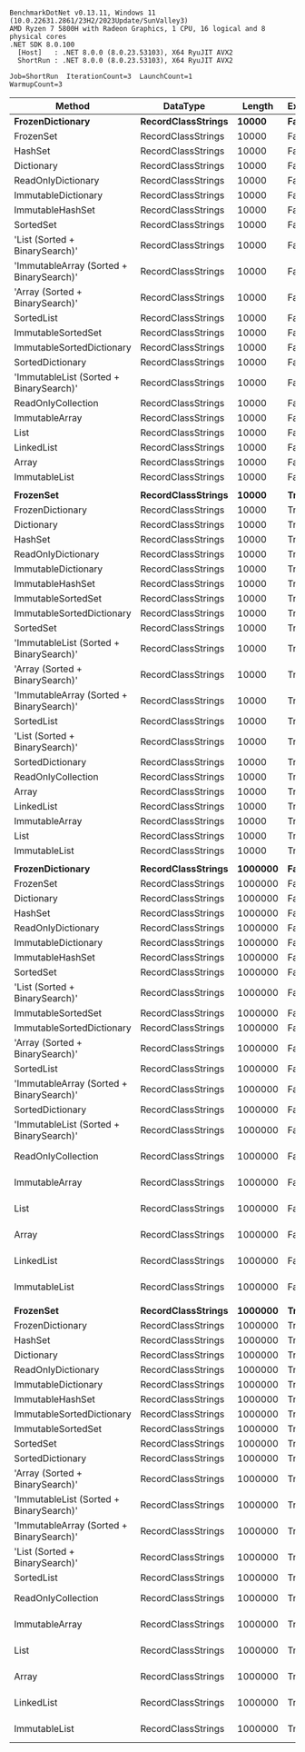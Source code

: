 ```

BenchmarkDotNet v0.13.11, Windows 11 (10.0.22631.2861/23H2/2023Update/SunValley3)
AMD Ryzen 7 5800H with Radeon Graphics, 1 CPU, 16 logical and 8 physical cores
.NET SDK 8.0.100
  [Host]   : .NET 8.0.0 (8.0.23.53103), X64 RyuJIT AVX2
  ShortRun : .NET 8.0.0 (8.0.23.53103), X64 RyuJIT AVX2

Job=ShortRun  IterationCount=3  LaunchCount=1  
WarmupCount=3  

```
| Method                                   | DataType           | Length  | Existed | Mean             | Error             | StdDev           | Allocated |
|----------------------------------------- |------------------- |-------- |-------- |-----------------:|------------------:|-----------------:|----------:|
| **FrozenDictionary**                         | **RecordClassStrings** | **10000**   | **False**   |         **25.18 ns** |          **0.617 ns** |         **0.034 ns** |         **-** |
| FrozenSet                                | RecordClassStrings | 10000   | False   |         25.64 ns |          2.987 ns |         0.164 ns |         - |
| HashSet                                  | RecordClassStrings | 10000   | False   |         26.93 ns |          0.943 ns |         0.052 ns |         - |
| Dictionary                               | RecordClassStrings | 10000   | False   |         27.20 ns |          1.481 ns |         0.081 ns |         - |
| ReadOnlyDictionary                       | RecordClassStrings | 10000   | False   |         29.93 ns |          1.694 ns |         0.093 ns |         - |
| ImmutableDictionary                      | RecordClassStrings | 10000   | False   |         42.49 ns |          2.247 ns |         0.123 ns |         - |
| ImmutableHashSet                         | RecordClassStrings | 10000   | False   |         52.14 ns |          0.154 ns |         0.008 ns |         - |
| SortedSet                                | RecordClassStrings | 10000   | False   |        416.25 ns |         23.430 ns |         1.284 ns |         - |
| &#39;List (Sorted + BinarySearch)&#39;           | RecordClassStrings | 10000   | False   |        427.60 ns |         19.628 ns |         1.076 ns |         - |
| &#39;ImmutableArray (Sorted + BinarySearch)&#39; | RecordClassStrings | 10000   | False   |        430.70 ns |         30.732 ns |         1.685 ns |         - |
| &#39;Array (Sorted + BinarySearch)&#39;          | RecordClassStrings | 10000   | False   |        430.78 ns |         52.814 ns |         2.895 ns |         - |
| SortedList                               | RecordClassStrings | 10000   | False   |        436.91 ns |         38.162 ns |         2.092 ns |         - |
| ImmutableSortedSet                       | RecordClassStrings | 10000   | False   |        437.89 ns |          6.211 ns |         0.340 ns |         - |
| ImmutableSortedDictionary                | RecordClassStrings | 10000   | False   |        438.77 ns |         16.709 ns |         0.916 ns |         - |
| SortedDictionary                         | RecordClassStrings | 10000   | False   |        465.11 ns |         35.685 ns |         1.956 ns |         - |
| &#39;ImmutableList (Sorted + BinarySearch)&#39;  | RecordClassStrings | 10000   | False   |        473.33 ns |         24.658 ns |         1.352 ns |         - |
| ReadOnlyCollection                       | RecordClassStrings | 10000   | False   |     41,219.17 ns |     14,609.913 ns |       800.819 ns |         - |
| ImmutableArray                           | RecordClassStrings | 10000   | False   |     45,154.70 ns |        146.701 ns |         8.041 ns |         - |
| List                                     | RecordClassStrings | 10000   | False   |     45,598.72 ns |      4,932.217 ns |       270.351 ns |         - |
| LinkedList                               | RecordClassStrings | 10000   | False   |     45,774.91 ns |     14,330.189 ns |       785.486 ns |         - |
| Array                                    | RecordClassStrings | 10000   | False   |     45,791.31 ns |      3,941.726 ns |       216.059 ns |         - |
| ImmutableList                            | RecordClassStrings | 10000   | False   |    127,897.05 ns |      7,630.415 ns |       418.249 ns |         - |
|                                          |                    |         |         |                  |                   |                  |           |
| **FrozenSet**                                | **RecordClassStrings** | **10000**   | **True**    |         **28.28 ns** |          **4.264 ns** |         **0.234 ns** |         **-** |
| FrozenDictionary                         | RecordClassStrings | 10000   | True    |         28.29 ns |          0.679 ns |         0.037 ns |         - |
| Dictionary                               | RecordClassStrings | 10000   | True    |         30.63 ns |          1.421 ns |         0.078 ns |         - |
| HashSet                                  | RecordClassStrings | 10000   | True    |         30.92 ns |          2.930 ns |         0.161 ns |         - |
| ReadOnlyDictionary                       | RecordClassStrings | 10000   | True    |         32.37 ns |          0.456 ns |         0.025 ns |         - |
| ImmutableDictionary                      | RecordClassStrings | 10000   | True    |         42.16 ns |          8.308 ns |         0.455 ns |         - |
| ImmutableHashSet                         | RecordClassStrings | 10000   | True    |         53.77 ns |          2.273 ns |         0.125 ns |         - |
| ImmutableSortedSet                       | RecordClassStrings | 10000   | True    |        355.81 ns |         71.261 ns |         3.906 ns |         - |
| ImmutableSortedDictionary                | RecordClassStrings | 10000   | True    |        362.41 ns |         74.340 ns |         4.075 ns |         - |
| SortedSet                                | RecordClassStrings | 10000   | True    |        366.92 ns |         21.522 ns |         1.180 ns |         - |
| &#39;ImmutableList (Sorted + BinarySearch)&#39;  | RecordClassStrings | 10000   | True    |        381.86 ns |         24.179 ns |         1.325 ns |         - |
| &#39;Array (Sorted + BinarySearch)&#39;          | RecordClassStrings | 10000   | True    |        383.76 ns |         54.311 ns |         2.977 ns |         - |
| &#39;ImmutableArray (Sorted + BinarySearch)&#39; | RecordClassStrings | 10000   | True    |        394.73 ns |          7.764 ns |         0.426 ns |         - |
| SortedList                               | RecordClassStrings | 10000   | True    |        396.79 ns |         22.241 ns |         1.219 ns |         - |
| &#39;List (Sorted + BinarySearch)&#39;           | RecordClassStrings | 10000   | True    |        396.80 ns |         29.209 ns |         1.601 ns |         - |
| SortedDictionary                         | RecordClassStrings | 10000   | True    |        403.29 ns |         81.464 ns |         4.465 ns |         - |
| ReadOnlyCollection                       | RecordClassStrings | 10000   | True    |     15,668.67 ns |      2,356.887 ns |       129.189 ns |         - |
| Array                                    | RecordClassStrings | 10000   | True    |     17,576.65 ns |      2,200.929 ns |       120.640 ns |         - |
| LinkedList                               | RecordClassStrings | 10000   | True    |     17,724.57 ns |      1,416.529 ns |        77.645 ns |         - |
| ImmutableArray                           | RecordClassStrings | 10000   | True    |     17,841.52 ns |      4,714.238 ns |       258.403 ns |         - |
| List                                     | RecordClassStrings | 10000   | True    |     17,899.24 ns |      3,539.749 ns |       194.026 ns |         - |
| ImmutableList                            | RecordClassStrings | 10000   | True    |     43,323.83 ns |      8,479.683 ns |       464.800 ns |         - |
|                                          |                    |         |         |                  |                   |                  |           |
| **FrozenDictionary**                         | **RecordClassStrings** | **1000000** | **False**   |         **25.79 ns** |          **0.998 ns** |         **0.055 ns** |         **-** |
| FrozenSet                                | RecordClassStrings | 1000000 | False   |         26.11 ns |          0.117 ns |         0.006 ns |         - |
| Dictionary                               | RecordClassStrings | 1000000 | False   |         28.01 ns |          6.627 ns |         0.363 ns |         - |
| HashSet                                  | RecordClassStrings | 1000000 | False   |         28.14 ns |          0.645 ns |         0.035 ns |         - |
| ReadOnlyDictionary                       | RecordClassStrings | 1000000 | False   |         28.97 ns |          1.357 ns |         0.074 ns |         - |
| ImmutableDictionary                      | RecordClassStrings | 1000000 | False   |         66.66 ns |          3.379 ns |         0.185 ns |         - |
| ImmutableHashSet                         | RecordClassStrings | 1000000 | False   |         84.65 ns |         14.768 ns |         0.809 ns |         - |
| SortedSet                                | RecordClassStrings | 1000000 | False   |        673.53 ns |         30.913 ns |         1.694 ns |         - |
| &#39;List (Sorted + BinarySearch)&#39;           | RecordClassStrings | 1000000 | False   |        706.31 ns |          8.342 ns |         0.457 ns |         - |
| ImmutableSortedSet                       | RecordClassStrings | 1000000 | False   |        711.72 ns |         27.525 ns |         1.509 ns |         - |
| ImmutableSortedDictionary                | RecordClassStrings | 1000000 | False   |        713.28 ns |         41.026 ns |         2.249 ns |         - |
| &#39;Array (Sorted + BinarySearch)&#39;          | RecordClassStrings | 1000000 | False   |        716.07 ns |         23.037 ns |         1.263 ns |         - |
| SortedList                               | RecordClassStrings | 1000000 | False   |        728.72 ns |         48.021 ns |         2.632 ns |         - |
| &#39;ImmutableArray (Sorted + BinarySearch)&#39; | RecordClassStrings | 1000000 | False   |        730.12 ns |        161.846 ns |         8.871 ns |         - |
| SortedDictionary                         | RecordClassStrings | 1000000 | False   |        753.02 ns |         19.189 ns |         1.052 ns |         - |
| &#39;ImmutableList (Sorted + BinarySearch)&#39;  | RecordClassStrings | 1000000 | False   |        783.34 ns |        284.116 ns |        15.573 ns |         - |
| ReadOnlyCollection                       | RecordClassStrings | 1000000 | False   |  8,338,470.37 ns |    140,451.729 ns |     7,698.633 ns |      20 B |
| ImmutableArray                           | RecordClassStrings | 1000000 | False   |  8,580,408.33 ns |    274,618.805 ns |    15,052.783 ns |      12 B |
| List                                     | RecordClassStrings | 1000000 | False   |  8,586,107.22 ns |    773,744.705 ns |    42,411.558 ns |      12 B |
| Array                                    | RecordClassStrings | 1000000 | False   |  8,944,730.56 ns |  9,581,470.485 ns |   525,192.729 ns |      12 B |
| LinkedList                               | RecordClassStrings | 1000000 | False   |  9,167,512.96 ns |    640,822.612 ns |    35,125.650 ns |      20 B |
| ImmutableList                            | RecordClassStrings | 1000000 | False   | 56,856,838.89 ns | 59,544,268.433 ns | 3,263,822.276 ns |      61 B |
|                                          |                    |         |         |                  |                   |                  |           |
| **FrozenSet**                                | **RecordClassStrings** | **1000000** | **True**    |         **29.23 ns** |          **0.584 ns** |         **0.032 ns** |         **-** |
| FrozenDictionary                         | RecordClassStrings | 1000000 | True    |         29.61 ns |          0.343 ns |         0.019 ns |         - |
| HashSet                                  | RecordClassStrings | 1000000 | True    |         31.62 ns |          0.601 ns |         0.033 ns |         - |
| Dictionary                               | RecordClassStrings | 1000000 | True    |         32.24 ns |          0.709 ns |         0.039 ns |         - |
| ReadOnlyDictionary                       | RecordClassStrings | 1000000 | True    |         34.27 ns |          1.164 ns |         0.064 ns |         - |
| ImmutableDictionary                      | RecordClassStrings | 1000000 | True    |         66.83 ns |          1.187 ns |         0.065 ns |         - |
| ImmutableHashSet                         | RecordClassStrings | 1000000 | True    |         82.95 ns |         16.173 ns |         0.886 ns |         - |
| ImmutableSortedDictionary                | RecordClassStrings | 1000000 | True    |        591.48 ns |          3.860 ns |         0.212 ns |         - |
| ImmutableSortedSet                       | RecordClassStrings | 1000000 | True    |        593.33 ns |         56.852 ns |         3.116 ns |         - |
| SortedSet                                | RecordClassStrings | 1000000 | True    |        623.30 ns |        167.245 ns |         9.167 ns |         - |
| SortedDictionary                         | RecordClassStrings | 1000000 | True    |        623.65 ns |         28.879 ns |         1.583 ns |         - |
| &#39;Array (Sorted + BinarySearch)&#39;          | RecordClassStrings | 1000000 | True    |        638.34 ns |        131.876 ns |         7.229 ns |         - |
| &#39;ImmutableList (Sorted + BinarySearch)&#39;  | RecordClassStrings | 1000000 | True    |        638.64 ns |         20.045 ns |         1.099 ns |         - |
| &#39;ImmutableArray (Sorted + BinarySearch)&#39; | RecordClassStrings | 1000000 | True    |        641.72 ns |         42.554 ns |         2.333 ns |         - |
| &#39;List (Sorted + BinarySearch)&#39;           | RecordClassStrings | 1000000 | True    |        648.74 ns |        288.027 ns |        15.788 ns |         - |
| SortedList                               | RecordClassStrings | 1000000 | True    |        649.14 ns |         57.733 ns |         3.165 ns |         - |
| ReadOnlyCollection                       | RecordClassStrings | 1000000 | True    |  2,660,455.90 ns |    143,022.112 ns |     7,839.525 ns |       4 B |
| ImmutableArray                           | RecordClassStrings | 1000000 | True    |  2,728,113.72 ns |     33,109.000 ns |     1,814.816 ns |       4 B |
| List                                     | RecordClassStrings | 1000000 | True    |  2,736,414.93 ns |    125,068.241 ns |     6,855.412 ns |       4 B |
| Array                                    | RecordClassStrings | 1000000 | True    |  2,769,055.56 ns |  1,260,785.658 ns |    69,107.916 ns |       4 B |
| LinkedList                               | RecordClassStrings | 1000000 | True    |  2,924,303.15 ns |    325,212.386 ns |    17,825.988 ns |       4 B |
| ImmutableList                            | RecordClassStrings | 1000000 | True    | 16,466,177.78 ns | 29,790,169.022 ns | 1,632,899.687 ns |      20 B |
